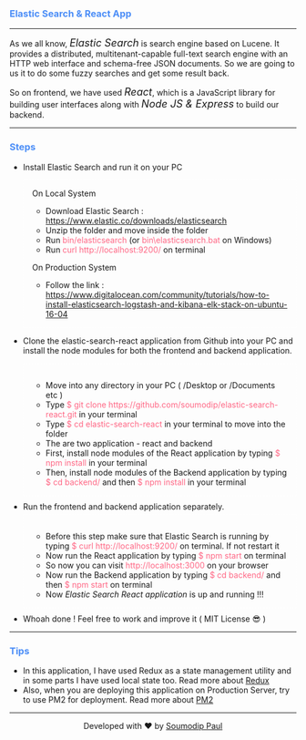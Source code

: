 <h3 style="color: #4C8EF7;">Elastic Search & React App</h3>
<hr/>
<p>As we all know, <i style="font-size:18px;">Elastic Search</i> is search engine based on Lucene. It provides a distributed, multitenant-capable full-text search engine with an HTTP web interface and schema-free JSON documents. So we are going to us it to do some fuzzy searches and get some result back.</p>
<p style="margin-top: 10px;">So on frontend, we have used <i style="font-size:18px;">React</i>, which is a  JavaScript library for building user interfaces along with <i style="font-size:18px;">Node JS & Express</i> to build our backend.</p>
<hr/>
<h3 style="color: #4C8EF7;">Steps</h3>
<ul>
    <li>
        <p>Install Elastic Search and run it on your PC</p>
        <div style="margin:5px 0px 10px 0px;padding:0px 15px 15px 15px; border: 1px dashed white;">
            <p>On Local System</p>
            <ul>
                <li>Download Elastic Search : <a href="https://www.elastic.co/downloads/elasticsearch">https://www.elastic.co/downloads/elasticsearch</a></li>
                <li>Unzip the folder and move inside the folder</li>
                <li>Run <span style="color: #FF6684;">bin/elasticsearch</span> (or <span style="color: #FF6684;">bin\elasticsearch.bat</span> on Windows)</li>
                <li>Run  <span style="color: #FF6684;">curl http://localhost:9200/</span> on terminal</li>
            </ul>
            <p>On Production System</p>
            <ul>
                <li>Follow the link : <a href="https://www.digitalocean.com/community/tutorials/how-to-install-elasticsearch-logstash-and-kibana-elk-stack-on-ubuntu-16-04">https://www.digitalocean.com/community/tutorials/how-to-install-elasticsearch-logstash-and-kibana-elk-stack-on-ubuntu-16-04</a></li>
            </ul>
        </div>
    </li>
    <li>
        <p>Clone the elastic-search-react application from Github into your PC and install the node modules for both the frontend and backend application.</p>
        <div style="margin:5px 0px 10px 0px;padding:15px; border: 1px dashed white;">
            <ul>
                <li>Move into any directory in your PC ( /Desktop or /Documents etc )</li>
                <li>Type <span style="color: #FF6684;">$ git clone https://github.com/soumodip/elastic-search-react.git</span> in your terminal</li>
                <li>Type <span style="color: #FF6684;">$ cd elastic-search-react</span> in your terminal to move into the folder</li>
                <li>The are two application - react and backend</li>
                <li>First, install node modules of the React application by typing <span style="color: #FF6684;">$ npm install</span> in your terminal</li>
                <li>Then, install node modules of the Backend application by typing <span style="color: #FF6684;">$ cd backend/</span> and then <span style="color: #FF6684;">$ npm install</span> in your terminal</li>
            </ul>
        </div>
    </li>
    <li>Run the frontend and backend application separately.</li>
        <div style="margin:5px 0px 10px 0px;padding:15px; border: 1px dashed white;">
            <ul>
                <li>Before this step make sure that Elastic Search is running by typing <span style="color: #FF6684;">$ curl http://localhost:9200/</span> on terminal. If not restart it</li>
                <li>Now run the React application by typing <span style="color: #FF6684;">$ npm start</span> on terminal</li>
                <li>So now you can visit <span style="color: #FF6684;">http://localhost:3000</span> on your browser</li>
                <li>Now run the Backend application by typing <span style="color: #FF6684;">$ cd backend/ </span> and then <span style="color: #FF6684;">$ npm start</span> on terminal</li>
                <li>Now <i>Elastic Search React application</i> is up and running !!!</li>
            </ul>
        </div>
    <li>Whoah done ! Feel free to work and improve it ( MIT License 😎 )</li>
</ul>
<hr/>
<h3 style="color: #4C8EF7;">Tips</h3>
<ul>
    <li>In this application, I have used Redux as a state management utility and in some parts I have used local state too. Read more about <a href="https://redux.js.org/">Redux</a></li>
    <li>Also, when you are deploying this application on Production Server, try to use PM2 for deployment. Read more about <a href="http://pm2.keymetrics.io/">PM2</a></li>
</ul>
<hr/>
<p style="width: 100%;text-align: center;">Developed with ❤️ by <a href="http://www.soumodippaul.com/">Soumodip Paul</a></p>
